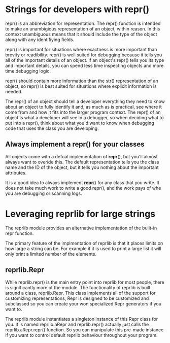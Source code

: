 # Strings for developers with repr()

repr() is an abbreviation for representation.  The repr() function is intended to make an unambigious representation of an object, within reason.  In this context unambiguous means that it should include the type of the object along with any identifiying fields.

repr() is important for situations where exactness is more important than brevity or readibility.  repr() is well suited for debugging because it tells you all of the important details of an object.  if an object's repr() tells you its type and important details, you can spend less time inspecting objects and more time debugging logic.

repr() should contain more information than the str() representation of an object, so repr() is best suited for situations where explicit information is needed.

The repr() of an object should tell a developer everything they need to know about an object to fully identify it and, as much as is practical, see where it come from and how it fits into the larger program context.  The repr() of an object is what a developer will see in a debugger, so when deciding what to put into a repr(), think about what you'd want to know when debugging code that uses the class you are developing.

## Always implement a repr() for your classes

All objects come with a defual implementation of __repr__(), but you'll almost always want to overide this.  The default representation tells you the class name and the ID of the object, but it tells you nothing about the important attributes.

It is a good idea to always implement __repr__() for any class that you write.  It does not take much work to write a good repr(), ahd the work pays of whe you are debugging or scanning logs.

# Leveraging reprlib for large strings

The reprlib module provides an alternative implementation of the built-in repr function.

The primary feature of the implmentation of reprlib is that it places limits on how large a string can be. For example if it is used to print a large list it will only print a limited number of the elements.

## reprlib.Repr

While reprlib.repr() is the main entry point into reprlib for most people, there is significantly more ot the module.  The functionality of reprlib is built around a class, reprlib.Repr.  This class implements all of the support for customizing representations, Repr is designed to be customized and subclassed so you can create your won specialized Repr generators if you want to.

The reprlib module instantiates a singleton instance of this Repr class for you.  It is named reprlib.aRepr and reprlib.repr() actually just calls the reprlib.aRepr.repr() function.  So you can manipulate this pre-made instance if you want to control default reprlib behaviour throughout your program.